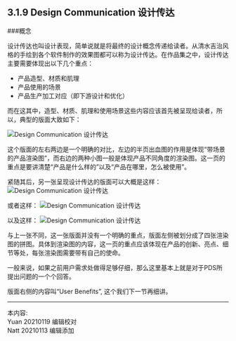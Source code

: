 ## 3.1.9 Design Communication 设计传达
###概念

设计传达也叫设计表现，简单说就是将最终的设计概念传递给读者。从清水吉治风格的手绘到各个软件制作的效果图都可以称为设计传达。在作品集之中，设计传达主要需要体现出以下几个重点：

* 产品造型、材质和肌理
* 产品使用的场景
* 产品生产加工对应（即下游设计和优化）

而在这其中，造型、材质、肌理和使用场景这些内容应该首先被呈现给读者，所以，典型的版面大致如下：

![Design Communication 设计传达](http://kitpic.makebi.net/2021/id_21.jpg)

这个版面的左右两边是一个明确的对比，左边的半页出血图的作用是体现“带场景的产品渲染图”，而右边的两种小图一般是体现产品不同角度的渲染图。这一页的重点是要讲清楚“产品是什么样的”以及“产品在哪里，怎么被使用”。


紧随其后，另一张呈现设计传达的版面可以大概是这样：
![Design Communication 设计传达](http://kitpic.makebi.net/2021/id_22.jpg)

或者这样：
![Design Communication 设计传达](http://kitpic.makebi.net/2021/id_23.jpg)

以及这样：
![Design Communication 设计传达](http://kitpic.makebi.net/2021/id_24.jpg)

与上一张不同，这一张版面并没有一个明确的重点，版面左侧被划分成了四张渲染图的拼图。具体到渲染图的内容，这一页的重点应该体现在产品的创新、亮点、细节等处，每张渲染图需要带有自己的使命。

一般来说，如果之前用户需求处做得足够仔细，那么这里基本上就是对于PDS所提出问题的一个个回答。

版面右侧的内容叫“User Benefits”, 这个我们下一节再细讲。


---
本内容:  
Yuan 20210119 编辑校对  
Natt 20210113 编辑添加
